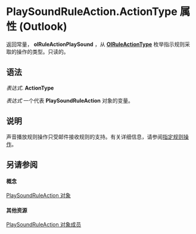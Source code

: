 
# PlaySoundRuleAction.ActionType 属性 (Outlook)

返回常量，  **olRuleActionPlaySound** ，从 **[OlRuleActionType](d6a39ac2-00e7-73e7-3890-ea658211eae9.md)** 枚举指示规则采取的操作的类型。只读的。


## 语法

 _表达式_. **ActionType**

 _表达式_ 一个代表 **PlaySoundRuleAction** 对象的变量。


## 说明

声音播放规则操作只受邮件接收规则的支持。有关详细信息，请参阅[指定规则操作](http://msdn.microsoft.com/library/c5f83c81-0e01-38aa-5ec7-3932b4443e43%28Office.15%29.aspx)。


## 另请参阅


#### 概念


[PlaySoundRuleAction 对象](6a7a1f78-640e-8ffc-558c-c26b87638d64.md)
#### 其他资源


[PlaySoundRuleAction 对象成员](70f5e839-c4b9-ea8f-8cfb-69e456c98926.md)